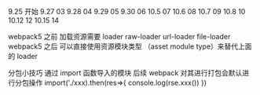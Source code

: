 9.25 开始
9.27 03
9.28 04
9.29 05
9.30 06
10.5 07
10.6 08
10.7 09
10.8 10
10.12 12
10.15 14

webpack5 之前 加载资源需要 loader raw-loader url-loader file-loader
webpack5 之后 可以直接使用资源模块类型 （asset module type）来替代上面的 loader

分包小技巧
通过 import 函数导入的模块 后续 webpack 对其进行打包会默认进行分包操作
import('./xxx).then(res=>{
console.log(rse.xxx())
})

